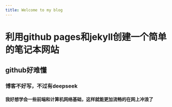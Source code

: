 ```yaml
---
title: Welcome to my blog
---
```

# 利用github pages和jekyll创建一个简单的笔记本网站
## github好难懂
### 博客不好写，不过有deepseek
#### 我好想学会一些前端和计算机网络基础，这样就能更加流畅的在网上冲浪了


